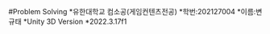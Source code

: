 #Problem Solving
*유한대학교 컴소공(게임컨텐츠전공)
    *학번:202127004
    *이름:변규태
*Unity 3D Version
    *2022.3.17f1
